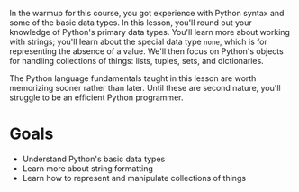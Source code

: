 <!-- 
author: Benjamin White
type: introduction
name: Python's Data Types
time: 3 hours
 -->
In the warmup for this course, you got experience with Python syntax and some of the basic data types. In this lesson, you'll round out your knowledge of Python's primary data types. You'll learn more about working with strings; you'll learn about the special data type `none`, which is for representing the absence of a value. We'll then focus on Python's objects for handling collections of things: lists, tuples, sets, and dictionaries. 

The Python language fundamentals taught in this lesson are worth memorizing sooner rather than later. Until these are second nature, you'll struggle to be an efficient Python programmer. 


# Goals

- Understand Python's basic data types
- Learn more about string formatting
- Learn how to represent and manipulate collections of things


